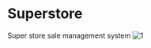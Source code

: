 # Superstore
Super store sale management system
![1](https://user-images.githubusercontent.com/93997522/162020888-384a7ca2-2900-48bb-a8e0-5f72fd24ece0.jpg)
